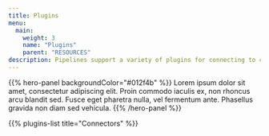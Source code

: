 ```yaml
---
title: Plugins
menu:
  main:
    weight: 3
    name: "Plugins"
    parent: "RESOURCES"
description: Pipelines support a variety of plugins for connecting to cloud and onprem services as well as to perform data transformations.
---
```


{{% hero-panel backgroundColor="#012f4b" %}}
Lorem ipsum dolor sit amet, consectetur adipiscing elit. Proin commodo iaculis ex, non rhoncus arcu blandit sed. 
Fusce eget pharetra nulla, vel fermentum ante. Phasellus gravida non diam sed vehicula.
{{% /hero-panel %}}

{{% plugins-list title="Connectors" %}}
